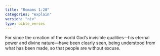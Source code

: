 ```yaml
---
title: "Romans 1:20"
categories: "explain"
version: "niv"
type: bible_verses
---
```


For since the creation of the world God’s invisible qualities—his eternal power and divine nature—have been clearly seen, being understood from what has been made, so that people are without excuse.